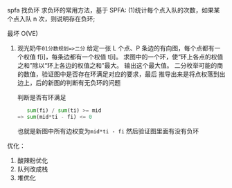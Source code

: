 spfa 找负环
求负环的常用方法，基于 SPFA:
(1)统计每个点入队的次数，如果某个点入队 n 次，则说明存在负环;

最坏 O(VE)

1. 观光奶牛`01分数规划=>二分`
   给定一张 L 个点、P 条边的有向图，每个点都有一个权值 f[i]，每条边都有一个权值 t[i]。
   求图中的一个环，使“环上各点的权值之和”除以“环上各边的权值之和”最大。
   输出这个最大值。
   二分枚举可能的商的数值，验证图中是否存在环满足对应的要求，最后
   推导出来是将点权落到出边上，后的新图的判断有无负环的问题

   判断是否有环满足

   ```Python
      sum(fi) / sum(ti) >= mid
   => sum(mid*ti - fi) <= 0
   ```

   也就是新图中所有边权变为`mid*ti - fi` 然后验证图里面有没有负环

优化：

1. 酸辣粉优化
2. 队列改成栈
3. 堆优化
